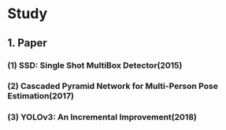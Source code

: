 # Study

## 1. Paper
### (1) SSD: Single Shot MultiBox Detector(2015)

### (2) Cascaded Pyramid Network for Multi-Person Pose Estimation(2017)

### (3) YOLOv3: An Incremental Improvement(2018)